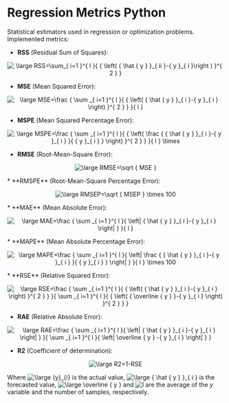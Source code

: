 # Regression Metrics Python
 Statistical estimators used in regression or optimization problems.
 Implemented metrics:
 * **RSS** (Residual Sum of Squares):
 
<p align="center">
 <img src="https://latex.codecogs.com/svg.latex?\large&space;RSS=\sum_{&space;i=1&space;}^{&space;l&space;}{&space;{&space;\left(&space;{&space;\hat&space;{&space;y&space;}&space;}_{&space;ii&space;}-{&space;y&space;}_{&space;i&space;}\right&space;)&space;}^{&space;2&space;}&space;}" title="\large RSS=\sum_{ i=1 }^{ l }{ { \left( { \hat { y } }_{ ii }-{ y }_{ i }\right ) }^{ 2 } }" /> 
</p>
 
 * **MSE** (Mean Squared Error):
 
 <p align="center">
 <img src="https://latex.codecogs.com/svg.latex?\large&space;MSE=\frac&space;{&space;\sum&space;_{&space;i=1&space;}^{&space;l&space;}{&space;{&space;\left(&space;{&space;\hat&space;{&space;y&space;}&space;}_{&space;i&space;}-{&space;y&space;}_{&space;i&space;}&space;\right)&space;}^{&space;2&space;}&space;}&space;}{&space;l&space;}" title="\large MSE=\frac { \sum _{ i=1 }^{ l }{ { \left( { \hat { y } }_{ i }-{ y }_{ i } \right) }^{ 2 } } }{ l }" />
  </p>

 
 * **MSPE** (Mean Squared Percentage Error):
 <p align="center">
 <img src="https://latex.codecogs.com/svg.latex?\large&space;MSPE=\frac&space;{&space;\sum&space;_{&space;i=1&space;}^{&space;l&space;}{&space;{&space;\left(&space;\frac&space;{&space;{&space;\hat&space;{&space;y&space;}&space;}_{&space;i&space;}-{&space;y&space;}_{&space;i&space;}&space;}{&space;{&space;y&space;}_{&space;i&space;}&space;}&space;\right)&space;}^{&space;2&space;}&space;}&space;}{&space;l&space;}&space;\times" title="\large MSPE=\frac { \sum _{ i=1 }^{ l }{ { \left( \frac { { \hat { y } }_{ i }-{ y }_{ i } }{ { y }_{ i } } \right) }^{ 2 } } }{ l } \times" />
 </p>
 
 * **RMSE** (Root-Mean-Square Error):
 <p align="center">
 <img src="https://latex.codecogs.com/svg.latex?\large&space;RMSE=\sqrt&space;{&space;MSE&space;}" title="\large RMSE=\sqrt { MSE }" />
 </p>
 * **RMSPE** (Root-Mean-Square Percentage Error):
 <p align="center">
 <img src="https://latex.codecogs.com/svg.latex?\large&space;RMSEP=\sqrt&space;{&space;MSEP&space;}&space;\times&space;100" title="\large RMSEP=\sqrt { MSEP } \times 100" />
 </p>
 * **MAE** (Mean Absolute Error):
 <p align="center">
 <img src="https://latex.codecogs.com/svg.latex?\large&space;MAE=\frac&space;{&space;\sum&space;_{&space;i=1&space;}^{&space;l&space;}{&space;\left|&space;{&space;\hat&space;{&space;y&space;}&space;}_{&space;i&space;}-{&space;y&space;}_{&space;i&space;}&space;\right|&space;}&space;}{&space;l&space;}" title="\large MAE=\frac { \sum _{ i=1 }^{ l }{ \left| { \hat { y } }_{ i }-{ y }_{ i } \right| } }{ l }" />
 </p>
 * **MAPE** (Mean Absolute Percentage Error):
 <p align="center">
 <img src="https://latex.codecogs.com/svg.latex?\large&space;MAPE=\frac&space;{&space;\sum&space;_{&space;i=1&space;}^{&space;l&space;}{&space;\left|&space;\frac&space;{&space;{&space;\hat&space;{&space;y&space;}&space;}_{&space;i&space;}-{&space;y&space;}_{&space;i&space;}&space;}{&space;{&space;y&space;}_{&space;i&space;}&space;}&space;\right|&space;}&space;}{&space;l&space;}&space;\times&space;100" title="\large MAPE=\frac { \sum _{ i=1 }^{ l }{ \left| \frac { { \hat { y } }_{ i }-{ y }_{ i } }{ { y }_{ i } } \right| } }{ l } \times 100" />
 </p>
 * **RSE** (Relative Squared Error):
 <p align="center">
 <img src="https://latex.codecogs.com/svg.latex?\large&space;RSE=\frac&space;{&space;\sum&space;_{&space;i=1&space;}^{&space;l&space;}{&space;{&space;\left(&space;{&space;\hat&space;{&space;y&space;}&space;}_{&space;i&space;}-{&space;y&space;}_{&space;i&space;}&space;\right)&space;}^{&space;2&space;}&space;}&space;}{&space;\sum&space;_{&space;i=1&space;}^{&space;l&space;}{&space;{&space;\left(&space;{&space;\overline&space;{&space;y&space;}&space;}-{&space;y&space;}_{&space;i&space;}&space;\right)&space;}^{&space;2&space;}&space;}&space;}" title="\large RSE=\frac { \sum _{ i=1 }^{ l }{ { \left( { \hat { y } }_{ i }-{ y }_{ i } \right) }^{ 2 } } }{ \sum _{ i=1 }^{ l }{ { \left( { \overline { y } }-{ y }_{ i } \right) }^{ 2 } } }" />
 </p>

 * **RAE** (Relative Absolute Error):
 <p align="center">
 <img src="https://latex.codecogs.com/svg.latex?\large&space;RAE=\frac&space;{&space;\sum&space;_{&space;i=1&space;}^{&space;l&space;}{&space;\left|&space;{&space;\hat&space;{&space;y&space;}&space;}_{&space;i&space;}-{&space;y&space;}_{&space;i&space;}&space;\right|&space;}&space;}{&space;\sum&space;_{&space;i=1&space;}^{&space;l&space;}{&space;\left|&space;\overline&space;{&space;y&space;}&space;-{&space;y&space;}_{&space;i&space;}&space;\right|&space;}&space;}" title="\large RAE=\frac { \sum _{ i=1 }^{ l }{ \left| { \hat { y } }_{ i }-{ y }_{ i } \right| } }{ \sum _{ i=1 }^{ l }{ \left| \overline { y } -{ y }_{ i } \right| } }" />
 </p>
 
 * **R2** (Coefficient of determination):
 <p align="center">
 <img src="https://latex.codecogs.com/svg.latex?\large&space;R2=1-RSE" title="\large R2=1-RSE" />
 </p>

Where <img src="https://latex.codecogs.com/svg.latex?\large&space;{y}_{i}" title="\large {y}_{i}" /> is the actual value, <img src="https://latex.codecogs.com/svg.latex?\large&space;{&space;\hat&space;{&space;y&space;}&space;}_{&space;i&space;}" title="\large { \hat { y } }_{ i }" /> is the forecasted value, <img src="https://latex.codecogs.com/svg.latex?\large&space;\overline&space;{&space;y&space;}" title="\large \overline { y }" /> and <img src="https://latex.codecogs.com/svg.latex?l" title="l" /> are the average of the $y$ variable and the number of samples, respectively.
